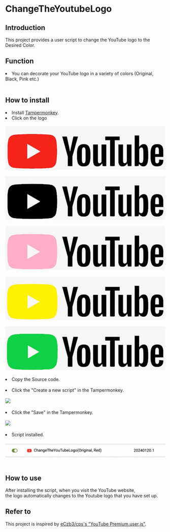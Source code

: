 # ChangeTheYoutubeLogo

## Introduction
This project provides a user script to change the YouTube logo to the Desired Color. 

## Function
<li>You can decorate your YouTube logo in a variety of colors (Original, Black, Pink etc.)</li><br/>
  
## How to install
<li>Install <a href="https://chrome.google.com/webstore/detail/dhdgffkkebhmkfjojejmpbldmpobfkfo">Tampermonkey</a>.</li>
<li>Click on the logo</li><br/>
<a href="https://raw.githubusercontent.com/diligencefrozen/ChangeTheYoutubeLogo/main/youtubelogo/main.js">
<img src="https://github.com/diligencefrozen/ChangeTheYoutubeLogo/blob/main/logo/Original.jpeg?raw=true"><br/><br/></a>
<a href="https://raw.githubusercontent.com/diligencefrozen/ChangeTheYoutubeLogo/main/youtubelogo/black.js">
<img src="https://github.com/diligencefrozen/ChangeTheYoutubeLogo/blob/main/logo/Black.jpg?raw=true"><br/><br/></a>
<a href="https://raw.githubusercontent.com/diligencefrozen/ChangeTheYoutubeLogo/main/youtubelogo/pink.js">
<img src="https://github.com/diligencefrozen/ChangeTheYoutubeLogo/blob/main/logo/Pink.jpg?raw=true"><br/><br/></a>
<a href="https://raw.githubusercontent.com/diligencefrozen/ChangeTheYoutubeLogo/main/youtubelogo/yellow.js">
<img src="https://github.com/diligencefrozen/ChangeTheYoutubeLogo/blob/main/logo/Yellow.jpg?raw=true"><br/><br/></a>
<a href="https://raw.githubusercontent.com/diligencefrozen/ChangeTheYoutubeLogo/main/youtubelogo/green.js">
<img src="https://github.com/diligencefrozen/ChangeTheYoutubeLogo/blob/main/logo/Green.jpg?raw=true"><br/><br/></a>

<li>Copy the Source code.</li><br/>
<li>Click the "Create a new script" in the Tampermonkey.</li><br/>
<img src="https://github.com/diligencefrozen/ChangeToYouTubePremiumLogo/blob/main/logo/readmev1_1.png?raw=true"><br/><br/>

<li>Click the "Save" in the Tampermonkey.</li><br/>
<img src="https://github.com/diligencefrozen/ChangeToYouTubePremiumLogo/blob/main/logo/readmeV1_2.png?raw=true"><br/><br/>

<li>Script installed.</li><br/>
<img src="https://github.com/diligencefrozen/ChangeTheYoutubeLogo/blob/main/logo/readmev1.png?raw=true"><br/><br/>
  
## How to use
After installing the script, when you visit the YouTube website, <br/>the logo automatically changes to the Youtube logo that you have set up.

## Refer to
This project is inspired by <a href="https://github.com/eCxb3/cps">eCzb3/cps's "YouTube Premium.user.js"</a>.


